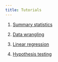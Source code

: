 ```yaml
---
title: Tutorials
---
```


1. [Summary statistics]()

2. [Data wrangling]()

3. [Linear regression]()

4. [Hypothesis testing]()